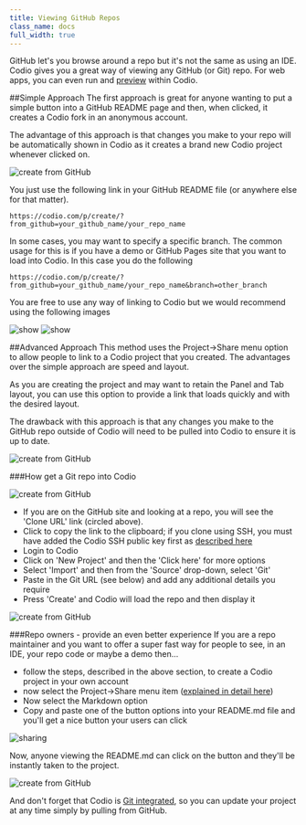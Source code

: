 ```yaml
---
title: Viewing GitHub Repos
class_name: docs
full_width: true
---
```


GitHub let's you browse around a repo but it's not the same as using an IDE. Codio gives you a great way of viewing any GitHub (or Git) repo. For web apps, you can even run and [preview](/docs/ide/features/inline-preview) within Codio.

##Simple Approach
The first approach is great for anyone wanting to put a simple button into a GitHub README page and then, when clicked, it creates a Codio fork in an anonymous account.

The advantage of this approach is that changes you make to your repo will be automatically shown in Codio as it creates a brand new Codio project whenever clicked on.

![create from GitHub](/img/docs/github-readme.png)

You just use the following link in your GitHub README file (or anywhere else for that matter).

```
https://codio.com/p/create/?from_github=your_github_name/your_repo_name
```

In some cases, you may want to specify a specific branch. The common usage for this is if you have a demo or GitHub Pages site that you want to load into Codio. In this case you do the following

```
https://codio.com/p/create/?from_github=your_github_name/your_repo_name&branch=other_branch
```

You are free to use any way of linking to Codio but we would recommend using the following images

<img alt="show" src="https://codio-public.s3.amazonaws.com/sharing/open-in-ide.png" class="simple"/>
<img alt="show" src="https://codio-public.s3.amazonaws.com/sharing/demo-in-ide.png" class="simple"/>

##Advanced Approach
This method uses the Project->Share menu option to allow people to link to a Codio project that you created. The advantages over the simple approach are speed and layout.

As you are creating the project and may want to retain the Panel and Tab layout, you can use this option to provide a link that loads quickly and with the desired layout.

The drawback with this approach is that any changes you make to the GitHub repo outside of Codio will need to be pulled into Codio to ensure it is up to date.

![create from GitHub](/img/docs/panel-overview.png)


###How get a Git repo into Codio

![create from GitHub](/img/docs/github-clone-url.png)

- If you are on the GitHub site and looking at a repo, you will see the 'Clone URL' link (circled above).
- Click to copy the link to the clipboard; if you clone using SSH, you must have added the Codio SSH public key first as [described here](/docs/account/)
- Login to Codio
- Click on 'New Project' and then the 'Click here' for more options
- Select 'Import' and then from the 'Source' drop-down, select 'Git'
- Paste in the Git URL (see below) and add any additional details you require
- Press 'Create' and Codio will load the repo and then display it

![create from GitHub](/img/docs/github-create.png)

###Repo owners - provide an even better experience
If you are a repo maintainer and you want to offer a super fast way for people to see, in an IDE, your repo code or maybe a demo then...

- follow the steps, described in the above section, to create a Codio project in your own account
- now select the Project->Share menu item ([explained in detail here](/docs/ide/features/sharing/))
- Now select the Markdown option
- Copy and paste one of the button options into your README.md file and you'll get a nice button your users can click

<img alt="sharing" src="/img/docs/sharing.png" class="simple"/>

Now, anyone viewing the README.md can click on the button and they'll be instantly taken to the project.

![create from GitHub](/img/docs/github-readme.png)


And don't forget that Codio is [Git integrated](/docs/ide/editing/git), so you can update your project at any time simply by pulling from GitHub.

